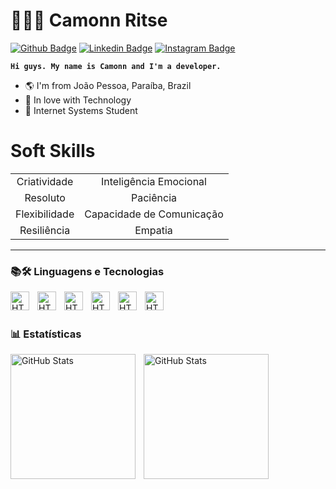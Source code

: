 # 🧑🏻‍💻 Camonn Ritse

[![Github Badge](https://img.shields.io/badge/-Github-000?style=flat-square&logo=Github&logoColor=white&link=https://github.com/camonn)](https://github.com/camonn)
[![Linkedin Badge](https://img.shields.io/badge/-LinkedIn-blue?style=flat-square&logo=Linkedin&logoColor=white&link=https://www.linkedin.com/in/camonn-ritse-092847270)](https://www.linkedin.com/in/camonn-ritse-092847270)
[![Instagram Badge](https://img.shields.io/badge/-Instagram-C13584?style=flat-square&labelColor=C13584&logo=instagram&logoColor=white&link=https://www.instagram.com/camonnritse15)](https://www.instagram.com/camonnritse15)

**`Hi guys. My name is Camonn and I'm a developer.`**

- 🌎 I'm from João Pessoa, Paraíba, Brazil
- 💙 In love with Technology
- 💬 Internet Systems Student

# Soft Skills
|                         |                          |
|:-----------------------:|:------------------------:|
| Criatividade            | Inteligência Emocional   |
| Resoluto                | Paciência                |
| Flexibilidade           | Capacidade de Comunicação|
| Resiliência             | Empatia                  |
---
### 📚🛠️ Linguagens e Tecnologias

<img
    align="left"
    alt="HTML"
    title="HTML"
    width="30px"
    style="padding-right: 10px;"
    src="https://cdn.jsdelivr.net/gh/devicons/devicon@latest/icons/html5/html5-original.svg" 
/>

<img 
        align="left"
    alt="HTML"
    title="HTML"
    width="30px"
    style="padding-right: 10px;"
    src="https://cdn.jsdelivr.net/gh/devicons/devicon@latest/icons/css3/css3-original.svg" 
/>

 
<img 
    align="left"
    alt="HTML"
    title="HTML"
    width="30px"
    style="padding-right: 10px;"
    src="https://cdn.jsdelivr.net/gh/devicons/devicon@latest/icons/javascript/javascript-original.svg" 
/>


<img 
    align="left"
    alt="HTML"
    title="HTML"
    width="30px"
    style="padding-right: 10px;"
    src="https://cdn.jsdelivr.net/gh/devicons/devicon@latest/icons/git/git-original.svg" 
/>


<img 
    align="left"
    alt="HTML"
    title="HTML"
    width="30px"
    style="padding-right: 10px;"
    src="https://cdn.jsdelivr.net/gh/devicons/devicon@latest/icons/bootstrap/bootstrap-original.svg" 
/>


<img 
    align="left"
    alt="HTML"
    title="HTML"
    width="30px"
    style="padding-right: 10px;"    
    src="https://cdn.jsdelivr.net/gh/devicons/devicon@latest/icons/php/php-original.svg" 
/>

<br/>
<br/>

### 📊 Estatísticas

<img 
    align="left"
    alt="GitHub Stats"
    height="200"
    style="padding-right: 10px;"    
    src="https://github-readme-stats.vercel.app/api?username=camonn&show_icons=true&theme=tokyonight&include_all_commits=true&locale=pt-br" 
/>

<img 
    align="left"
    alt="GitHub Stats"
    height="200"
    style="padding-right: 10px;"    
    src="https://github-readme-stats.vercel.app/api/top-langs/?username=camonn&theme=tokyonight&layout=compact&custom_title=Tecnologias&langs_count=7" 
/>   
